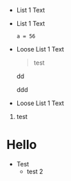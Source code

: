 * List 1
  Text
* List 1
  Text
  ```
  a = 56
  ```

* Loose List 1
  Text

  > test

  dd

  ddd

* Loose List 1
  Text
1. test

# Hello

* Test
  * test 2
